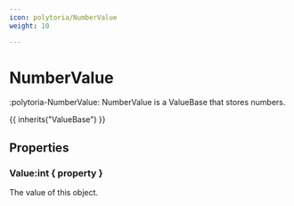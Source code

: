 ```yaml
---
icon: polytoria/NumberValue
weight: 10

---
```


# NumberValue

:polytoria-NumberValue: NumberValue is a ValueBase that stores numbers.

{{ inherits("ValueBase") }}

## Properties

### Value:int { property }
The value of this object.

